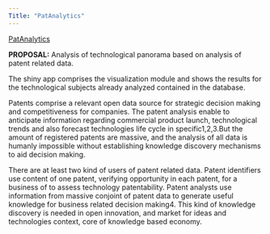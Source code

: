 ```yaml
---
Title: "PatAnalytics"
---
```



[PatAnalytics](https://hamagust.shinyapps.io/patAnalyticsM5_V/)

**PROPOSAL:** Analysis of technological panorama based on analysis of patent related data.

The shiny app comprises the visualization module and shows the results for the technological subjects already analyzed contained in the database.

Patents comprise a relevant open data source for strategic decision making and competitiveness for companies. The patent analysis enable to anticipate information regarding commercial product launch, technological trends and also forecast technologies life cycle in specific1,2,3.But the amount of registered patents are massive, and the analysis of all data is humanly impossible without establishing knowledge discovery mechanisms to aid decision making.

There are at least two kind of users of patent related data. Patent identifiers use content of one patent, verifying opportunity in each patent, for a business of to assess technology patentability. Patent analysts use information from massive conjoint of patent data to generate useful knowledge for business related decision making4. This kind of knowledge discovery is needed in open innovation, and market for ideas and technologies context, core of knowledge based economy.
